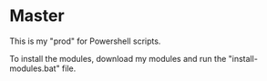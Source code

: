# Master
This is my "prod" for Powershell scripts.

To install the modules, download my modules and run the "install-modules.bat" file.
